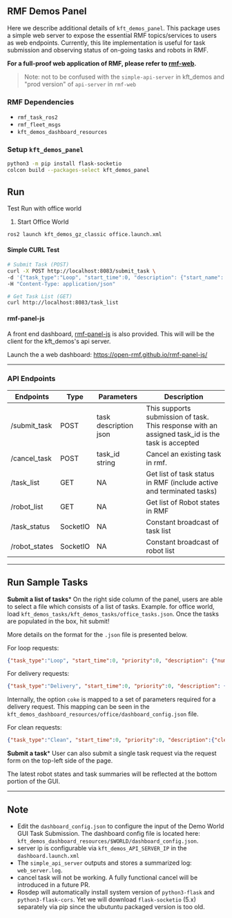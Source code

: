 ## RMF Demos Panel
Here we describe additional details of `kft_demos_panel`. This package uses a simple web server
to expose the essential RMF topics/services to users as web endpoints. Currently, this lite implementation is
useful for task submission and observing status of on-going tasks and robots in RMF.

**For a full-proof web application of RMF, please refer to [rmf-web](https://github.com/open-rmf/rmf-web).**

> Note: not to be confused with the `simple-api-server` in kft_demos and "prod version" of `api-server` in `rmf-web`

### RMF Dependencies
 - `rmf_task_ros2`
 - `rmf_fleet_msgs`
 - `kft_demos_dashboard_resources`

### Setup `kft_demos_panel`

```bash
python3 -m pip install flask-socketio
colcon build --packages-select kft_demos_panel
```

## Run
Test Run with office world

1. Start Office World
```bash
ros2 launch kft_demos_gz_classic office.launch.xml
```

#### Simple CURL Test

```bash
# Submit Task (POST)
curl -X POST http://localhost:8083/submit_task \
-d '{"task_type":"Loop", "start_time":0, "description": {"start_name": "coe", "finish_name": "pantry", "num_loops":1}}' \
-H "Content-Type: application/json"

# Get Task List (GET)
curl http://localhost:8083/task_list
```


#### rmf-panel-js

A front end dashboard, [rmf-panel-js](https://github.com/open-rmf/rmf-panel-js) is also provided.
This will will be the client for the kft_demos's api server.

Launch the a web dashboard: https://open-rmf.github.io/rmf-panel-js/

---

### API Endpoints

Endpoints | Type | Parameters | Description
--- | --- | --- | ---
/submit_task | POST | task description json | This supports submission of task. This response with an assigned task_id is the task is accepted
/cancel_task | POST | task_id string | Cancel an existing task in rmf.
/task_list | GET | NA | Get list of task status in RMF (include active and terminated tasks)
/robot_list | GET | NA | Get list of Robot states in RMF
/task_status | SocketIO | NA | Constant broadcast of task list
/robot_states | SocketIO | NA | Constant broadcast of robot list


---

## Run Sample Tasks

**Submit a list of tasks***
On the right side column of the panel, users are able to select a file which consists of a list of
tasks. Example. for office world, load `kft_demos_tasks/kft_demos_tasks/office_tasks.json`.
Once the tasks are populated in the box, hit submit!

More details on the format for the `.json` file is presented below.

For loop requests:
```json
{"task_type":"Loop", "start_time":0, "priority":0, "description": {"num_loops":5, "start_name":"coe", "finish_name":"lounge"}}
```

For delivery requests:
```json
{"task_type":"Delivery", "start_time":0, "priority":0, "description": {"option": "coke"}}
```
Internally, the option `coke` is mapped to a set of parameters required for a delivery request. This mapping can be seen in the `kft_demos_dashboard_resources/office/dashboard_config.json` file.

For clean requests:
```json
{"task_type":"Clean", "start_time":0, "priority":0, "description":{"cleaning_zone":"zone_2"}}
```

**Submit a task***
User can also submit a single task request via the request form on the top-left side of the page.

The latest robot states and task summaries will be reflected at the bottom portion of the GUI.

---

## Note
- Edit the `dashboard_config.json` to configure the input of the Demo World GUI Task Submission.
The dashboard config file is located here: `kft_demos_dashboard_resources/$WORLD/dashboard_config.json`.
- server ip is configurable via `kft_demos_API_SERVER_IP` in the `dashboard.launch.xml`
- The `simple_api_server` outputs and stores a summarized log: `web_server.log`.
- cancel task will not be working. A fully functional cancel will be introduced in a future PR.
- Rosdep will automatically install system version of `python3-flask` and `python3-flask-cors`. Yet we will download `flask-socketio` (5.x) separately via pip since the ubutuntu packaged version is too old.
